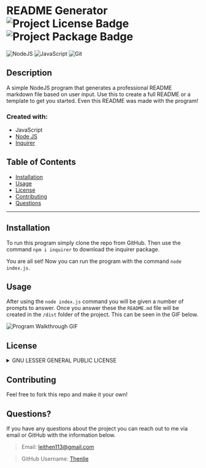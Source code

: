   # README Generator  ![Project License Badge](https://img.shields.io/badge/license-GNU-brightgreen) ![Project Package Badge](https://img.shields.io/badge/package-Inquirer-informational) 
 
  ![NodeJS](https://img.shields.io/badge/node.js-6DA55F?style=for-the-badge&logo=node.js&logoColor=white) ![JavaScript](https://img.shields.io/badge/javascript-%23323330.svg?style=for-the-badge&logo=javascript&logoColor=%23F7DF1E) ![Git](https://img.shields.io/badge/git-%23F05033.svg?style=for-the-badge&logo=git&logoColor=white)
  ## Description

  A simple NodeJS program that generates a professional README markdown file based on user input. Use this to create a full README or a template to get you started. Even this README was made with the program! 

  
  ### Created with: 
  
  * JavaScript
  * [Node JS](https://nodejs.org/en/)
  * [Inquirer](https://github.com/SBoudrias/Inquirer.js)

  ## Table of Contents

  * [Installation](#installation)
  * [Usage](#usage)
  * [License](#license)
  * [Contributing](#contributing)
  * [Questions](#questions)

  ***

  ## Installation

  To run this program simply clone the repo from GitHub. Then use the command `npm i inquirer` to download the inquirer package. 
  
  You are all set! Now you can run the program with the command `node index.js`.

  ## Usage

  After using the `node index.js` command you will be given a number of prompts to answer. Once you answer these the `README.md` file will be created in the `/dist` folder of the project. This can be seen in the GIF below. 

  ![Program Walkthrough GIF](https://github.com/Thenlie/readme-generator/blob/main/assets/videos/video-walkthrough2.gif)  
  
  ## License
  <details>
  
  
  <summary>GNU LESSER GENERAL PUBLIC LICENSE</summary>
  
  > Version 3, 29 June 2007
  > 
  > Copyright (C) 2007 Free Software Foundation, Inc. <https://fsf.org/>
  >
  > __Everyone is permitted to copy and distribute verbatim copies__
  > __of this license document, but changing it is not allowed.__
  > 
  > 
  > This version of the GNU Lesser General Public License incorporates
  > the terms and conditions of version 3 of the GNU General Public
  > License, supplemented by the additional permissions listed below.
  > 
  > 0. Additional Definitions.
  > 
  > As used herein, "this License" refers to version 3 of the GNU Lesser
  > General Public License, and the "GNU GPL" refers to version 3 of the GNU
  > General Public License.
  > 
  > "The Library" refers to a covered work governed by this License,
  > other than an Application or a Combined Work as defined below.
  > 
  > An "Application" is any work that makes use of an interface provided
  > by the Library, but which is not otherwise based on the Library.
  > Defining a subclass of a class defined by the Library is deemed a mode
  > of using an interface provided by the Library.
  > 
  > A "Combined Work" is a work produced by combining or linking an
  > Application with the Library.  The particular version of the Library
  > with which the Combined Work was made is also called the "Linked
  > Version".
  > 
  > The "Minimal Corresponding Source" for a Combined Work means the
  > Corresponding Source for the Combined Work, excluding any source code
  > for portions of the Combined Work that, considered in isolation, are
  > based on the Application, and not on the Linked Version.
  > 
  > The "Corresponding Application Code" for a Combined Work means the
  > object code and/or source code for the Application, including any data
  > and utility programs needed for reproducing the Combined Work from the
  > Application, but excluding the System Libraries of the Combined Work.
  > 
  > 1. Exception to Section 3 of the GNU GPL.
  > 
  > You may convey a covered work under sections 3 and 4 of this License
  > without being bound by section 3 of the GNU GPL.
  > 
  > 2. Conveying Modified Versions.
  > 
  > If you modify a copy of the Library, and, in your modifications, a
  > facility refers to a function or data to be supplied by an Application
  > that uses the facility (other than as an argument passed when the
  > facility is invoked), then you may convey a copy of the modified
  > version:
  > 
  > a) under this License, provided that you make a good faith effort to
  > ensure that, in the event an Application does not supply the
  > function or data, the facility still operates, and performs
  > whatever part of its purpose remains meaningful, or
  > 
  > b) under the GNU GPL, with none of the additional permissions of
  > this License applicable to that copy.
  > 
  > 3. Object Code Incorporating Material from Library Header Files.
  > 
  > The object code form of an Application may incorporate material from
  > a header file that is part of the Library.  You may convey such object
  > code under terms of your choice, provided that, if the incorporated
  > material is not limited to numerical parameters, data structure
  > layouts and accessors, or small macros, inline functions and templates
  > (ten or fewer lines in length), you do both of the following:
  > 
  > a) Give prominent notice with each copy of the object code that the
  > Library is used in it and that the Library and its use are
  > covered by this License.
  > 
  > b) Accompany the object code with a copy of the GNU GPL and this license
  > document.
  > 
  > 4. Combined Works.
  > 
  > You may convey a Combined Work under terms of your choice that,
  > taken together, effectively do not restrict modification of the
  > portions of the Library contained in the Combined Work and reverse
  > engineering for debugging such modifications, if you also do each of
  > the following:
  > 
  > a) Give prominent notice with each copy of the Combined Work that
  > the Library is used in it and that the Library and its use are
  > covered by this License.
  > 
  > b) Accompany the Combined Work with a copy of the GNU GPL and this license
  > document.
  > 
  > c) For a Combined Work that displays copyright notices during
  > execution, include the copyright notice for the Library among
  > these notices, as well as a reference directing the user to the
  > copies of the GNU GPL and this license document.
  > 
  > d) Do one of the following:
  > 
  > 0) Convey the Minimal Corresponding Source under the terms of this
  > License, and the Corresponding Application Code in a form
  > suitable for, and under terms that permit, the user to
  > recombine or relink the Application with a modified version of
  > the Linked Version to produce a modified Combined Work, in the
  > manner specified by section 6 of the GNU GPL for conveying
  > Corresponding Source.
  > 
  > 1) Use a suitable shared library mechanism for linking with the
  > Library.  A suitable mechanism is one that (a) uses at run time
  > a copy of the Library already present on the user's computer
  > system, and (b) will operate properly with a modified version
  > of the Library that is interface-compatible with the Linked
  > Version.
  > 
  > e) Provide Installation Information, but only if you would otherwise
  > be required to provide such information under section 6 of the
  > GNU GPL, and only to the extent that such information is
  > necessary to install and execute a modified version of the
  > Combined Work produced by recombining or relinking the
  > Application with a modified version of the Linked Version. (If
  > you use option 4d0, the Installation Information must accompany
  > the Minimal Corresponding Source and Corresponding Application
  > Code. If you use option 4d1, you must provide the Installation
  > Information in the manner specified by section 6 of the GNU GPL
  > for conveying Corresponding Source.)
  > 
  > 5. Combined Libraries.
  > 
  > You may place library facilities that are a work based on the
  > Library side by side in a single library together with other library
  > facilities that are not Applications and are not covered by this
  > License, and convey such a combined library under terms of your
  > choice, if you do both of the following:
  > 
  > a) Accompany the combined library with a copy of the same work based
  > on the Library, uncombined with any other library facilities,
  > conveyed under the terms of this License.
  > 
  > b) Give prominent notice with the combined library that part of it
  > is a work based on the Library, and explaining where to find the
  > accompanying uncombined form of the same work.
  > 
  > 6. Revised Versions of the GNU Lesser General Public License.
  > 
  > The Free Software Foundation may publish revised and/or new versions
  > of the GNU Lesser General Public License from time to time. Such new
  > versions will be similar in spirit to the present version, but may
  > differ in detail to address new problems or concerns.
  > 
  > Each version is given a distinguishing version number. If the
  > Library as you received it specifies that a certain numbered version
  > of the GNU Lesser General Public License "or any later version"
  > applies to it, you have the option of following the terms and
  > conditions either of that published version or of any later version
  > published by the Free Software Foundation. If the Library as you
  > received it does not specify a version number of the GNU Lesser
  > General Public License, you may choose any version of the GNU Lesser
  > General Public License ever published by the Free Software Foundation.
  > 
  > If the Library as you received it specifies that a proxy can decide
  > whether future versions of the GNU Lesser General Public License shall
  > apply, that proxy's public statement of acceptance of any version is
  > permanent authorization for you to choose that version for the
  > Library.
  </details>

  ## Contributing

  Feel free to fork this repo and make it your own! 
  
  
  ## Questions?

  If you have any questions about the project you can reach out to me via email or GitHub with the information below. 

  >Email: leithen113@gmail.com 

  >GitHub Username: [Thenlie](https://github.com/Thenlie)
